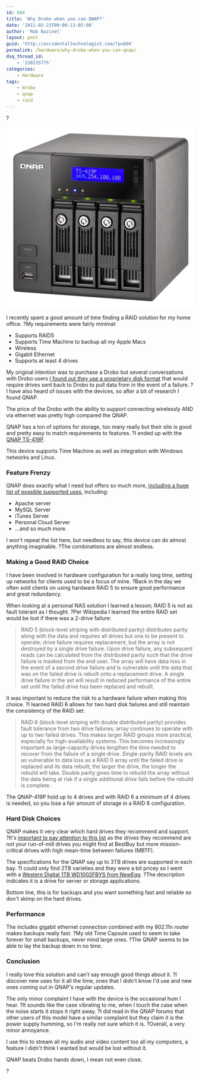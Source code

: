 ```yaml
---
id: 604
title: 'Why Drobo when you can QNAP?'
date: '2011-02-23T09:00:13-05:00'
author: 'Rob Bazinet'
layout: post
guid: 'http://accidentaltechnologist.com/?p=604'
permalink: /hardware/why-drobo-when-you-can-qnap/
dsq_thread_id:
    - '238235775'
categories:
    - Hardware
tags:
    - drobo
    - qnap
    - raid
---
```


?

![TS 419P 01](/assets/img/2011/02/TS-419P_01.jpg "TS-419P_01.jpg")

I recently spent a good amount of time finding a RAID solution for my home office. ?My requirements were fairly minimal:

- Supports RAID5
- Supports Time Machine to backup all my Apple Macs
- Wireless
- Gigabit Ethernet
- Supports at least 4 drives

My original intention was to purchase a Drobo but several conversations with Drobo users [I found out they use a proprietary disk format](http://www.google.com/search?aq=1&oq=drobo+propr&sourceid=chrome&ie=UTF-8&q=drobo+proprietary+format) that would require drives sent back to Drobo to pull data from in the event of a failure. ?I have also heard of issues with the devices, so after a bit of research I found QNAP.

The price of the Drobo with the ability to support connecting wirelessly AND via ethernet was pretty high compared the QNAP.

QNAP has a ton of options for storage, too many really but their site is good and pretty easy to match requirements to features. ?I ended up with the [QNAP TS-419P](http://qnap.com/pro_detail_feature.asp?p_id=183).

This device supports Time Machine as well as integration with Windows networks and Linux.

### Feature Frenzy

QNAP does exactly what I need but offers so much more, [including a huge list of possible supported uses](http://qnap.com/pro_detail_software.asp?p_id=183), including:

- Apache server
- MySQL Server
- iTunes Server
- Personal Cloud Server
- ...and so much more.

I won't repeat the list here, but needless to say, this device can do almost anything imaginable. ?The combinations are almost endless.

### Making a Good RAID Choice

I have been involved in hardware configuration for a really long time, setting up networks for clients used to be a focus of mine. ?Back in the day we often sold clients on using hardware RAID 5 to ensure good performance and great redundancy.

When looking at a personal NAS solution I learned a lesson; RAID 5 is not as fault tolerant as I thought. ?Per Wikipedia I learned the entire RAID set would be lost if there was a 2-drive failure:

> RAID 5 (block-level striping with distributed parity) distributes parity along with the data and requires all drives but one to be present to operate; drive failure requires replacement, but the array is not destroyed by a single drive failure. Upon drive failure, any subsequent reads can be calculated from the distributed parity such that the drive failure is masked from the end user. The array will have data loss in the event of a second drive failure and is vulnerable until the data that was on the failed drive is rebuilt onto a replacement drive. A single drive failure in the set will result in reduced performance of the entire set until the failed drive has been replaced and rebuilt.

It was important to reduce the risk to a hardware failure when making this choice. ?I learned RAID 6 allows for two hard disk failures and still maintain the consistency of the RAID set:

> RAID 6 (block-level striping with double distributed parity) provides fault tolerance from two drive failures; array continues to operate with up to two failed drives. This makes larger RAID groups more practical, especially for high-availability systems. This becomes increasingly important as large-capacity drives lengthen the time needed to recover from the failure of a single drive. Single-parity RAID levels are as vulnerable to data loss as a RAID 0 array until the failed drive is replaced and its data rebuilt; the larger the drive, the longer the rebuild will take. Double parity gives time to rebuild the array without the data being at risk if a single additional drive fails before the rebuild is complete.

The QNAP-419P hold up to 4 drives and with RAID 6 a minimum of 4 drives is needed, so you lose a fair amount of storage in a RAID 6 configuration.

### Hard Disk Choices

QNAP makes it very clear which hard drives they recommend and support. ?It's [important to pay attention to this list](http://qnap.com/pro_compatibility.asp) as the drives they recommend are not your run-of-mill drives you might find at BestBuy but more mission-critical drives with high mean-time between failures (MBTF).

The specifications for the QNAP say up to 3TB drives are supported in each bay. ?I could only find 2TB varieties and they were a bit pricey so I went with a [Western Digital 1TB WD1002FBYS from NewEgg](http://www.newegg.com/Product/Product.aspx?Item=N82E16822136313&cm_re=WD1002FBYS-_-22-136-313-_-Product). ?The description indicates it is a drive for server or storage applications.

Bottom line, this is for backups and you want something fast and reliable so don't skimp on the hard drives.

### Performance

The includes gigabit ethernet connection combined with my 802.11n router makes backups really fast. ?My old Time Capsule used to seem to take forever for small backups, never mind large ones. ?The QNAP seems to be able to lay the backup down in no time.

### Conclusion

I really love this solution and can't say enough good things about it. ?I discover new uses for it all the time, ones that I didn't know I'd use and new ones coming out in QNAP's regular updates.

The only minor complaint I have with the device is the occasional hum I hear. ?It sounds like the case vibrating to me, when I touch the case when the noise starts it stops it right away. ?I did read in the QNAP forums that other users of this model have a similar complaint but they claim it is the power supply humming, so I'm really not sure which it is. ?Overall, a very minor annoyance.

I use this to stream all my audio and video content too all my computers, a feature I didn't think I wanted but would be lost without it.

QNAP beats Drobo hands down, I mean not even close.

?
